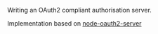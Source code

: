 Writing an OAuth2 compliant authorisation server.

Implementation based on [node-oauth2-server](https://github.com/thomseddon/node-oauth2-server)
